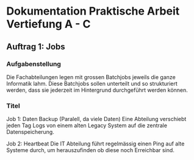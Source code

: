 # Dokumentation Praktische Arbeit Vertiefung A - C

## Auftrag 1: Jobs

### Aufgabenstellung

Die Fachabteilungen legen mit grossen Batchjobs jeweils die ganze Informatik lahm. Diese Batchjobs sollen unterteilt und so strukturiert werden, dass sie jederzeit im Hintergrund durchgeführt werden können.

### Titel

Job 1: Daten Backup (Paralell, da viele Daten)
Eine Abteilung verschiebt jeden Tag Logs von einem alten Legacy System auf die zentrale Datenspeicherung. 

Job 2: Heartbeat
Die IT Abteilung führt regelmässig einen Ping auf alte Systeme durch, um herauszufinden ob diese noch Erreichbar sind.


